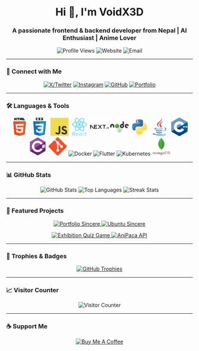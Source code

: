 <h1 align="center">Hi 👋, I'm VoidX3D</h1>
<h3 align="center">A passionate frontend & backend developer from Nepal | AI Enthusiast | Anime Lover</h3>

<p align="center">
  <img src="https://komarev.com/ghpvc/?username=voidx3d&label=Profile%20Views&color=0e75b6&style=flat" alt="Profile Views" />
  <img src="https://img.shields.io/badge/Website-voidx3d.netlify.app-black?style=for-the-badge&logo=netlify" alt="Website" />
  <img src="https://img.shields.io/badge/Email-playzspreston2@gmail.com-red?style=for-the-badge&logo=gmail" alt="Email" />
</p>

---

### 🔗 Connect with Me
<p align="center">
  <a href="https://x.com/VortexVoidX3D?s=09" target="_blank"><img src="https://img.shields.io/badge/X-1DA1F2?style=for-the-badge&logo=x&logoColor=white" alt="X/Twitter"></a>
  <a href="https://www.instagram.com/taste_of_lifezigsh=MTZ3NW5jNXA1NWF2dw==" target="_blank"><img src="https://img.shields.io/badge/Instagram-E4405F?style=for-the-badge&logo=instagram&logoColor=white" alt="Instagram"></a>
  <a href="https://github.com/VoidX3D" target="_blank"><img src="https://img.shields.io/badge/GitHub-181717?style=for-the-badge&logo=github&logoColor=white" alt="GitHub"></a>
  <a href="https://voidx3d.netlify.app" target="_blank"><img src="https://img.shields.io/badge/Portfolio-000000?style=for-the-badge&logo=next.js&logoColor=white" alt="Portfolio"></a>
</p>

---

### 🛠️ Languages & Tools
<p align="center">
  <img src="https://raw.githubusercontent.com/devicons/devicon/master/icons/html5/html5-original-wordmark.svg" alt="HTML5" width="50" height="50"/>
  <img src="https://raw.githubusercontent.com/devicons/devicon/master/icons/css3/css3-original-wordmark.svg" alt="CSS3" width="50" height="50"/>
  <img src="https://raw.githubusercontent.com/devicons/devicon/master/icons/javascript/javascript-original.svg" alt="JS" width="50" height="50"/>
  <img src="https://raw.githubusercontent.com/devicons/devicon/master/icons/react/react-original-wordmark.svg" alt="React" width="50" height="50"/>
  <img src="https://raw.githubusercontent.com/devicons/devicon/master/icons/nextjs/nextjs-original-wordmark.svg" alt="Next.js" width="50" height="50"/>
  <img src="https://raw.githubusercontent.com/devicons/devicon/master/icons/nodejs/nodejs-original-wordmark.svg" alt="Node.js" width="50" height="50"/>
  <img src="https://raw.githubusercontent.com/devicons/devicon/master/icons/python/python-original.svg" alt="Python" width="50" height="50"/>
  <img src="https://raw.githubusercontent.com/devicons/devicon/master/icons/java/java-original.svg" alt="Java" width="50" height="50"/>
  <img src="https://raw.githubusercontent.com/devicons/devicon/master/icons/cplusplus/cplusplus-original.svg" alt="C++" width="50" height="50"/>
  <img src="https://raw.githubusercontent.com/devicons/devicon/master/icons/csharp/csharp-original.svg" alt="C#" width="50" height="50"/>
  <img src="https://raw.githubusercontent.com/devicons/devicon/master/icons/git/git-original.svg" alt="Git" width="50" height="50"/>
  <img src="https://cdn.worldvectorlogo.com/logos/docker.svg" alt="Docker" width="50" height="50"/>
  <img src="https://cdn.worldvectorlogo.com/logos/flutterio.svg" alt="Flutter" width="50" height="50"/>
  <img src="https://cdn.worldvectorlogo.com/logos/kubernetes.svg" alt="Kubernetes" width="50" height="50"/>
  <img src="https://raw.githubusercontent.com/devicons/devicon/master/icons/mongodb/mongodb-original-wordmark.svg" alt="MongoDB" width="50" height="50"/>
</p>

---

### 📊 GitHub Stats
<p align="center">
  <img src="https://github-readme-stats.vercel.app/api?username=voidx3d&show_icons=true&theme=dark&count_private=true" alt="GitHub Stats" width="400"/>
  <img src="https://github-readme-stats.vercel.app/api/top-langs/?username=voidx3d&layout=compact&theme=dark" alt="Top Languages" width="350"/>
  <img src="https://github-readme-streak-stats.herokuapp.com/?user=voidx3d&theme=dark" alt="Streak Stats" width="400"/>
</p>

---

### 🎯 Featured Projects
<p align="center">
  <a href="https://portfolio-sincere.vercel.app/" target="_blank">
    <img src="https://img.shields.io/badge/Portfolio-Next.js-brightgreen?style=for-the-badge&logo=next.js" alt="Portfolio Sincere" />
  </a>
  <a href="https://ubuntu-sincere.vercel.app/" target="_blank">
    <img src="https://img.shields.io/badge/Ubuntu-Sincere-orange?style=for-the-badge&logo=ubuntu" alt="Ubuntu Sincere" />
  </a>
</p>

<p align="center">
  <a href="https://github.com/VoidX3D/exhibition-quiz-prototype" target="_blank">
    <img src="https://img.shields.io/badge/Exhibition-Quiz-Python-blue?style=for-the-badge&logo=python" alt="Exhibition Quiz Game" />
  </a>
  <a href="https://github.com/VoidX3D/anipaca" target="_blank">
    <img src="https://img.shields.io/badge/AniPaca-API-red?style=for-the-badge&logo=python" alt="AniPaca API" />
  </a>
</p>

---

### 💎 Trophies & Badges
<p align="center">
  <a href="https://github.com/ryo-ma/github-profile-trophy">
    <img src="https://github-profile-trophy.vercel.app/?username=voidx3d&theme=darkhub&no-bg=true&column=7" alt="GitHub Trophies"/>
  </a>
</p>

---

### 📈 Visitor Counter
<p align="center">
  <img src="https://profile-counter.glitch.me/VoidX3D/count.svg" alt="Visitor Counter" />
</p>

---

### ☕ Support Me
<p align="center">
  <a href="https://www.buymeacoffee.com/prestonpla" target="_blank">
    <img src="https://cdn.buymeacoffee.com/buttons/v2/default-yellow.png" height="50" width="210" alt="Buy Me A Coffee" />
  </a>
</p>

